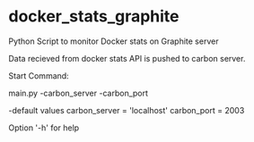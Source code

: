 # docker_stats_graphite
Python Script to monitor Docker stats on Graphite server

Data recieved from docker stats API is pushed to carbon server.


Start Command:

main.py -carbon_server <graphite server> -carbon_port <carbon port>

-default values
 carbon_server = 'localhost'
 carbon_port = 2003

Option '-h' for help

